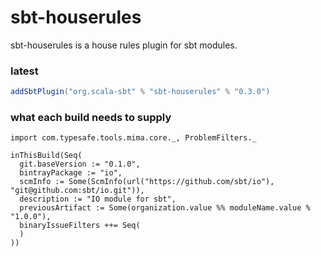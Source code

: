 sbt-houserules
==============

sbt-houserules is a house rules plugin for sbt modules.

### latest

```scala
addSbtPlugin("org.scala-sbt" % "sbt-houserules" % "0.3.0")
```

### what each build needs to supply

```
import com.typesafe.tools.mima.core._, ProblemFilters._

inThisBuild(Seq(
  git.baseVersion := "0.1.0",
  bintrayPackage := "io",
  scmInfo := Some(ScmInfo(url("https://github.com/sbt/io"), "git@github.com:sbt/io.git")),
  description := "IO module for sbt",
  previousArtifact := Some(organization.value %% moduleName.value % "1.0.0"),
  binaryIssueFilters ++= Seq(
  )
))
```
